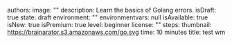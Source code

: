 authors:
image: ""
description: Learn the basics of Golang errors.
isDraft: true
state: draft
environment: ""
environmentvars: null
isAvailable: true
isNew: true
isPremium: true
level: beginner
license: ""
steps:
thumbnail: https://brainarator.s3.amazonaws.com/go.svg
time: 10 minutes
title: test wm
